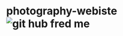 # photography-webiste![git hub fred me](https://user-images.githubusercontent.com/109189609/184534512-da143552-67e4-4169-b445-6825ccd7728b.png)
